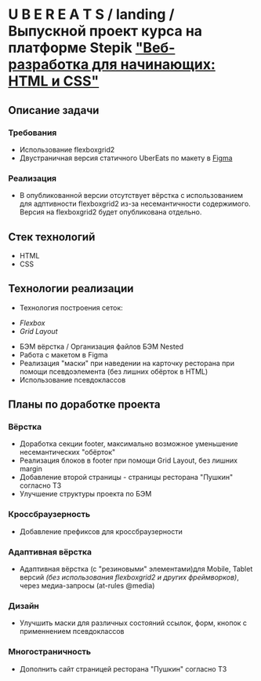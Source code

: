 # U B E R E A T S / landing / Выпускной проект курса на платформе Stepik ["Веб-разработка для начинающих: HTML и CSS"](https://stepik.org/course/38218/syllabus)

## Описание задачи

### Требования

- Использование flexboxgrid2
- Двустраничная версия статичного UberEats по макету в [Figma](https://www.figma.com/file/8lxQ3PGYTHQsCgTXnEJre8/Uber-Eats?node-id=0%3A1)

### Реализация

- В опубликованной версии отсутствует вёрстка с использованием для адптивности flexboxgrid2 из-за несемантичности содержимого. Версия на flexboxgrid2 будет опубликована отдельно.

## Стек технологий

- HTML
- CSS

## Технологии реализации

- Технология построения сеток:

* _Flexbox_
* _Grid Layout_

- БЭМ вёрстка / Организация файлов БЭМ Nested
- Работа с макетом в Figma
- Реализация "маски" при наведении на карточку ресторана при помощи псевдоэлемента (без лишних обёрток в HTML)
- Использование псевдоклассов

## Планы по доработке проекта

### Вёрстка

- Доработка секции footer, максимально возможное уменьшение несемантических "обёрток"
- Реализация блоков в footer при помощи Grid Layout, без лишних margin
- Добавление второй страницы - страницы ресторана "Пушкин" согласно ТЗ
- Улучшение структуры проекта по БЭМ

### Кроссбраузерность

- Добавление префиксов для кроссбраузерности

### Адаптивная вёрстка

- Адаптивная вёрстка (с "резиновыми" элементами)для Mobile, Tablet версий _(без использования flexboxgrid2 и других фреймворков)_, через медиа-запросы (at-rules @media)

### Дизайн

- Улучшить маски для различных состояний ссылок, форм, кнопок с применнением псевдоклассов

### Многостраничность

- Дополнить сайт страницей ресторана "Пушкин" согласно ТЗ
